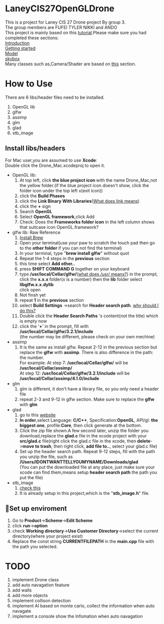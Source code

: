 # LaneyCIS27OpenGLDrone
This is a project for Laney CIS 27 Drone project By group 3.<br/>
The group members are FUFEI TYLER NIKKI and ANDO<br/>
This project is mainly based on this <a href="https://learnopengl.com/">tutorial</a>.Please make sure you had completed these sections:<br/>
<a href="https://learnopengl.com/Introduction">Introduction</a><br/>
<a href=https://learnopengl.com/Getting-started/OpenGL>Getting started</a><br/>
<a href="https://learnopengl.com/Model-Loading/Assimp">Model</a><br/>
<a href="https://learnopengl.com/Advanced-OpenGL/Cubemaps">skybox</a><br/>
Many classes such as,Camera/Shader are based on <a href="https://learnopengl.com/code_viewer_gh.php?code=src/4.advanced_opengl/6.2.cubemaps_environment_mapping/cubemaps_environment_mapping.cpp">this</a> section.

# How to Use
There are 6 libs/header files need to be installed.<br/>
<ol>
<li>OpenGL lib</li>

<li>glfw</li>
<li>assimp</li>
<li>glm</li>
<li>glad</li>
<li>stb_image</li>
</ol>

## Install libs/headers

For Mac user,you are assumed to use <b>Xcode</b>:<br/>
Double click the Drone_Mac.xcodeproj to open it.
<ul>
<li>OpenGL lib:
<ol>
<li>At top left, click <b>the blue project icon </b>with the name Drone_Mac,not the yellow folder.(if the blue project icon doesn't show, click the folder icon under the top left x(exit icon))</li>
<li>click the <b>Build Phases</b></li>
<li>click the <b>Link Binary With Libraries</b>(<a href="https://stackoverflow.com/questions/23177550/what-does-it-mean-to-link-against-something">What does link means</a>)</li>
<li>click the <b>+</b> sign</li>
<li>Search  <b>OpenGL</b></li>
<li>Select <b>OpenGL framework</b>,click Add</li>
<li>Check: Does the <b>Frameworks folder icon</b> in the left column shows that suitcase icon OpenGL.framework?</li>
</ol> </li>

<li>glfw lib: <a herf="https://learnopengl.com/Getting-started/Creating-a-window"> Raw Reference</a>
<ol>
<li><a href="https://brew.sh/">Install Brew</a></li>
<li>Open your terminal(use your paw to scratch the touch pad then go to the <b>other folder</b> if you can not find the terminal)</li>
<li>In your terminal, type "<b>brew install glfw</b>" without quot</li>
<li>Repeat the 1-4 steps in the <b>previous</b> section</li>
<li> this time select <b>Add other..</b></li>
<li>press <b>SHIFT COMMAND G</b> together on your keyboard</li>
<li>type <b>/usr/local/Cellar/glfw/</b>(<a href="https://askubuntu.com/questions/130186/what-is-the-rationale-for-the-usr-directory">what does /usr/ means?</a>) in the prompt, click the <b> x.x.x </b>folder(x is a number) then the <b>lib</b> folder select <b>libglfw.x.x.dylib</b></li> click open
<li>Not finsh yet</li>
<li>repeat <b>1</b> in the <b>previous</b> section</li>
<li>select <b>Build Settings</b> ->search for <b>Header search path</b>. <a href="https://www.quora.com/What-is-the-difference-between-a-header-file-and-a-library-in-c-programming-language">why should I do this?</a></li>
<li>Double click the <b>Header Search Paths</b> 's content(not the title) which is empty now </li>
<li>click the '<b>+</b>' in the prompt, fill with <b>/usr/local/Cellar/glfw/3.2.1/include</b></li>(the number may be different, please check on your own mechine)
</ol>
</li>

<li>assimp
<ol>
<li>It is the same as install glfw. Repeat 2-12 in the previous section but replace the <b>glfw</b> with <b>assimp</b>. There is also difference in the path: the number. <br/>
For example: At step 7: <b>/usr/local/Cellar/glfw/</b> will be <b>/usr/local/Cellar/assimp/</b> <br/>
At step 12: <b>/usr/local/Cellar/glfw/3.2.1/include</b> will be <b>/usr/local/Cellar/assimp/4.1.0/include</b>
</li>
</ol>
</li>
<li>glm
<ol>
<li>glm is different, it don't have a library file, so you only need a  header file</li>
<li>repeat 2-3 and 9-12 in glfw section. Make sure to replace the <b>glfw</b> with <b>glm</b></br>
</ol>
</li>
<li>glad
<ol>
<li>go to this <a href="http://glad.dav1d.de/">website</a> </li>
<li><b>In order</b>,select Language: <b>C/C++</b>, Specification:<b>OpenGL</b>, API/gl: <b>the biggest one</b>, profile:<b>Core</b>, then click generate at the bottom.</li>
<li>Click the zip file shown.A few second later, unzip the folder you download,replace the <b>glad.c</b> file in the xcode project with your <b>src/glad.c</b> file(right click the glad.c file in the xcode, then <b>delete</b>-><b>move to trash</b>, then right click, <b>add file to..</b>, select your glad.c file)</li>
<li>Set up the header search path. Repeat 9-12 steps, fill with the path you unzip the file, such as<b> /Users/IDONTWANTTELLYOUMYNAME/Downloads/glad</b></li>(You can put the downloaded file at any place, just make sure your xcode can find them,means setup <b>header search path</b> the path you put the file)
</ol>
</li>
<li>stb_image
<ol>
<li><a href="https://github.com/nothings/stb/blob/master/stb_image.h">check this</a></li>
<li>It is already setup in this project,which is the "<b>stb_image.h</b>" file.</li>
</ol>
</li>
</ul>

## Set up enviroment
<ol>
<li>Go to <b>Product</b>-><b>Scheme</b>-><b>Edit Scheme</b></li>
<li>click <b>run</b>-><b>option</b></li>
<li>check <b>Working directory</b>-><b>Use Customer Directory</b>->select the current directory(where your project exist)</li>
<li>Replace the const string <b>CURRENTFILEPATH</b> in the <b>main.cpp</b> file with the path you selected.</li>

</ol>

# TODO

<ol>
<li>implement Drone class</li>
<li>add auto navagation feature</li>
<li>add walls</li>
<li>add more objects</li>
<li>implement collison detection</li>
<li>implement AI based on monte carlo, collect the information when auto navagate</li>
<li>implement a console show the Infomation when auto navagation</li>
</ol>




